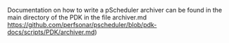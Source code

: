 Documentation on how to write a pScheduler archiver can be found in the main directory of the PDK in the file archiver.md https://github.com/perfsonar/pscheduler/blob/pdk-docs/scripts/PDK/archiver.md)
